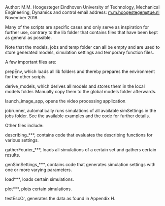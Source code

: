 Author: M.M. Hoogesteger
Eindhoven University of Technology, Mechanical Engineering, Dynamics and control
email address: m.m.hoogesteger@tue.nl
November 2018

Many of the scripts are specific cases and only serve as inspiration for 
further use, contrary to the lib folder that contains files that have been 
kept as general as possible.

Note that the models, jobs and temp folder can all be empty and are used to
store generated models, simulation settings and temporary function files.


A few important files are:

prepEnv, which loads all lib folders and thereby prepares the environment for
the other scripts.

derive_models, which derives all models and stores them in the local models
folder. Manually copy them to the global models folder afterwards.

launch_image_app, opens the video processing application.

jobrunner, automatically runs simulations of all available simSettings in
the jobs folder. See the available examples and the code for further details.

Other files include:

describing_***, contains code that evaluates the describing functions for
various settings.

gatherFourier_***, loads all simulations of a certain set and gathers 
certain results.

genSimSettings_***, contains code that generates simulation settings with
one or more varying parameters.

load***, loads certain simulations.

plot***, plots certain simulations.

testEscOr, generates the data as found in Appendix H.




